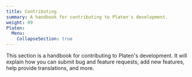 ```yaml
---
title: Contributing
summary: A handbook for contributing to Platen's development.
weight: 99
Platen:
  Menu:
    CollapseSection: true
---
```


This section is a handbook for contributing to Platen's development. It will explain how you can
submit bug and feature requests, add new features, help provide translations, and more.
